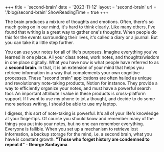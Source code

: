 +++
title = 'second-brain'
date = '2023-11-12'
layout = 'second-brain'
url = '/blog/second-brain'
ShowReadingTime = true
+++

The brain produces a mixture of thoughts and emotions. Often, there's so much going on in our mind, it's hard to think clearly. Like many others, I've found that writing is a great way to gather one's thoughts. When people do this for the events surrounding their lives, it's called a diary or a journal. But you can take it a little step further. 

You can use your notes for all of life's purposes. Imagine everything you've learned in one place. All your class notes, work notes, and thoughts/wisdom in one place digitally. What you have now is what people have referred to as a **second brain**. In that, it is an extension of your mind that helps you retrieve information in a way that complements your own cognitive processes. These "second brain" applications are often hailed as unique and revolutionary note-taking products, Notion for instance. They provide a way to efficiently organize your notes, and must have a powerful search tool. An important attribute I value in these products is cross-platform support. If I want to use my phone to jot a thought, and decide to do some more serious writing, I should be able to use my laptop.

I digress, this sort of note-taking is powerful. It's all of your life's knowledge at your fingertips. Of course you should know and remember many of the things you put into your notes, but no one can remember everything. Everyone is fallible. When you set up a mechanism to retrieve lost information, a backup storage for the mind, i.e. a second brain, what you have is constant growth. **"Those who forget history are condemned to repeat it" - George Santayana**.
